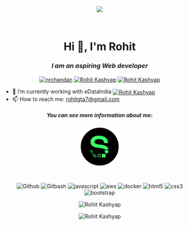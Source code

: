 <p align="center"><img src="https://encrypted-tbn0.gstatic.com/images?q=tbn%3AANd9GcR3mVKYM-oo6pgetRKHZvMO_H0TutbCCx55Zw&usqp=CAU" width=1200 /></p>
<br>

<h1 align="center">Hi 👋, I'm Rohit</h1>
<h3 align="center"><em>I am an aspiring Web developer</em></h3>

<p align="center">
<a href="https://www.linkedin.com/in/rohit-kashyap-52b703178/" target="blank"><img align="center" src="https://cdn.jsdelivr.net/npm/simple-icons@3.0.1/icons/linkedin.svg" alt="nrchandan" height="30" width="30" /></a>
<a href="https://twitter.com/RohitKa15608994" target="blank"><img align="center" src="https://pmcdeadline2.files.wordpress.com/2016/09/twitter-logo.jpg" alt="Rohit Kashyap" height="30" width="30" /></a>
<a href="https://www.instagram.com/r.o.h.i.t__k.u.m.a.r/?hl=en" target="blank"><img align="center" src="https://th.bing.com/th/id/OIP.-ZirgQE5pr8e7htQWowJIgHaHa?pid=Api&rs=1" alt="Rohit Kashyap" height="30" width="30" /></a>
</p>

- 🔭 I’m currently working with eDataIndia     <a href="https://www.edataindia.com/" target="blank"><img align="center" src="https://www.edataindia.com/wp-content/themes/Edata/images/logo.jpg" alt="Rohit Kashyap" height="30" width="30" /></a>
- 📫 How to reach me: rohitgta7@gmail.com

<h5 align="center"><em>You can see more information about me: </em></h5>
<p align="center">
<a href="https://sourcerer.io/rohitksp" target="blank"><img align="center" src="https://github.com/mfcrespo/Github_profile/blob/master/images/logo_sourcerer.png" alt="My programming skills" height="100" width="100" /></a>
</p>
<br>

<p align="center">
<img src="https://th.bing.com/th/id/OIP.2T8L0Cv-BuqVyrvKO9ZeEQHaHa?pid=Api&rs=1" alt="Github" width="30" height="30"/>
<img src="http://obscureproblemsandgotchas.com/wp-content/uploads/2018/09/Git-bash.png" alt="Gitbash" width="30" height="30"/>
<img src="https://devicons.github.io/devicon/devicon.git/icons/javascript/javascript-original.svg" alt="javascript" width="30" height="30"/>
<img src="https://devicons.github.io/devicon/devicon.git/icons/amazonwebservices/amazonwebservices-original-wordmark.svg" alt="aws" width="30" height="30"/>
<img src="https://devicons.github.io/devicon/devicon.git/icons/docker/docker-original-wordmark.svg" alt="docker" width="30" height="30"/>
<img src="https://devicons.github.io/devicon/devicon.git/icons/html5/html5-original-wordmark.svg" alt="html5" width="30" height="30"/>
<img src="https://devicons.github.io/devicon/devicon.git/icons/css3/css3-original-wordmark.svg" alt="css3" width="30" height="30"/>
<img src="https://devicons.github.io/devicon/devicon.git/icons/bootstrap/bootstrap-plain.svg" alt="bootstrap" width="30" height="30"/>
</p>
<p align="center"><img src="https://github-readme-stats.vercel.app/api?username=rohitksp&show_icons=true&theme=great-gatsby&count_private=true" alt="Rohit Kashyap" /></p>
<p align="center"><img src="https://github-readme-stats.vercel.app/api/top-langs/?username=rohitksp&layout=compact" alt="Rohit Kashyap"/></p>
